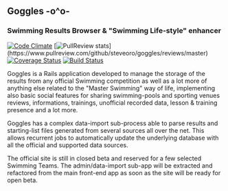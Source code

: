 ## Goggles  -o^o-
### Swimming Results Browser & "Swimming Life-style" enhancer

[![Code Climate](https://codeclimate.com/github/steveoro/goggles.png)](https://codeclimate.com/github/steveoro/goggles)
[![PullReview stats](https://www.pullreview.com/github/steveoro/goggles/badges/master.svg?)](https://www.pullreview.com/github/steveoro/goggles/reviews/master)
[![Coverage Status](https://coveralls.io/repos/steveoro/goggles/badge.png)](https://coveralls.io/r/steveoro/goggles)
[![Build Status](https://semaphoreapp.com/api/v1/projects/4cc6b9cb-cf75-4921-9033-2b98f178dd49/242127/shields_badge.png)](https://semaphoreapp.com/steveoro/goggles)

Goggles is a Rails application developed to manage the storage of the results from any official
Swimming competition as well as a lot more of anything else related to the "Master Swimming"
way of life, implementing also basic social features for sharing swimming-pools and sporting venues
reviews, informations, trainings, unofficial recorded data, lesson & training presence and a
lot more.

Goggles has a complex data-import sub-process able to parse results and starting-list files
generated from several sources all over the net. This allows recurrent jobs to automatically update
the underlying database with all the official and supported data sources.

The official site is still in closed beta and reserved for a few selected Swimming Teams.
The admin/data-import sub-app will be extracted and refactored from the main front-end app as
soon as the site will be ready for open beta.
